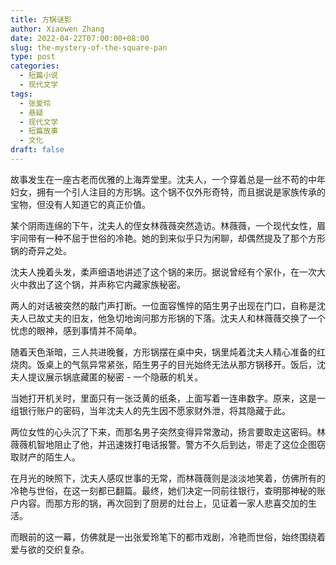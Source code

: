 ```yaml
---
title: 方锅谜影
author: Xiaowen Zhang
date: 2022-04-22T07:00:00+08:00
slug: the-mystery-of-the-square-pan
type: post
categories:
  - 短篇小说
  - 现代文学
tags:
  - 张爱玲
  - 悬疑
  - 现代文学
  - 短篇故事
  - 文化
draft: false
---
```


故事发生在一座古老而优雅的上海弄堂里。沈夫人，一个穿着总是一丝不苟的中年妇女，拥有一个引人注目的方形锅。这个锅不仅外形奇特，而且据说是家族传承的宝物，但没有人知道它的真正价值。

某个阴雨连绵的下午，沈夫人的侄女林薇薇突然造访。林薇薇，一个现代女性，眉宇间带有一种不屈于世俗的冷艳。她的到来似乎只为闲聊，却偶然提及了那个方形锅的奇异之处。

沈夫人挽着头发，柔声细语地讲述了这个锅的来历。据说曾经有个家仆，在一次大火中救出了这个锅，并声称它内藏家族秘密。

两人的对话被突然的敲门声打断。一位面容憔悴的陌生男子出现在门口，自称是沈夫人已故丈夫的旧友，他急切地询问那方形锅的下落。沈夫人和林薇薇交换了一个忧虑的眼神，感到事情并不简单。

随着天色渐暗，三人共进晚餐，方形锅摆在桌中央，锅里炖着沈夫人精心准备的红烧肉。饭桌上的气氛异常紧张，陌生男子的目光始终无法从那方锅移开。饭后，沈夫人提议展示锅底藏匿的秘密 - 一个隐蔽的机关。

当她打开机关时，里面只有一张泛黄的纸条，上面写着一连串数字。原来，这是一组银行账户的密码，当年沈夫人的先生因不愿家财外泄，将其隐藏于此。

两位女性的心头沉了下来，而那名男子突然变得异常激动，扬言要取走这密码。林薇薇机智地阻止了他，并迅速拨打电话报警。警方不久后到达，带走了这位企图窃取财产的陌生人。

在月光的映照下，沈夫人感叹世事的无常，而林薇薇则是淡淡地笑着，仿佛所有的冷艳与世俗，在这一刻都已翻篇。最终，她们决定一同前往银行，查明那神秘的账户内容。而那方形的锅，再次回到了厨房的灶台上，见证着一家人悲喜交加的生活。

而眼前的这一幕，仿佛就是一出张爱玲笔下的都市戏剧，冷艳而世俗，始终围绕着爱与欲的交织复杂。